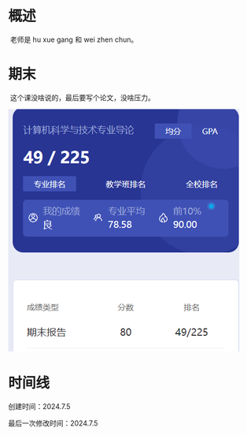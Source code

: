# 概述

​	老师是 hu xue gang 和 wei zhen chun。

# 期末

​	这个课没啥说的，最后要写个论文，没啥压力。

![image-20240705190117424](计算机科学与技术专业导论-assets/image-20240705190117424.png)

# 时间线

创建时间：2024.7.5

最后一次修改时间：2024.7.5
